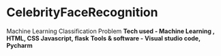 # CelebrityFaceRecognition
Machine Learning Classification Problem
**Tech used - Machine Learning , HTML, CSS Javascript, flask**
**Tools & software - Visual studio code, Pycharm**

